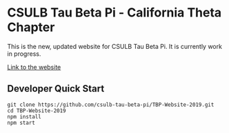 # CSULB Tau Beta Pi - California Theta Chapter

This is the new, updated website for CSULB Tau Beta Pi. It is currently work in progress.

[Link to the website](http://www.tbpcatheta.org/)

## Developer Quick Start

```
git clone https://github.com/csulb-tau-beta-pi/TBP-Website-2019.git
cd TBP-Website-2019
npm install
npm start
```
